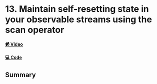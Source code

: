 # 13. Maintain self-resetting state in your observable streams using the scan operator

#### [📹 Video]()

#### [💻 Code]()

## Summary

